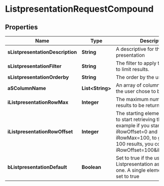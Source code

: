 

# ListpresentationRequestCompound

## Properties

Name | Type | Description | Notes
------------ | ------------- | ------------- | -------------
**sListpresentationDescription** | **String** | A descriptive for the list presentation | 
**sListpresentationFilter** | **String** | The filter to apply to the request to limit results. | 
**sListpresentationOrderby** | **String** | The order by the user chose | 
**aSColumnName** | **List&lt;String&gt;** | An array of column names that the user chose to bee visible | 
**iListpresentationRowMax** | **Integer** | The maximum numbers of results to be returned | 
**iListpresentationRowOffset** | **Integer** | The starting element from where to start retrieving the results. For example if you started at iRowOffset&#x3D;0 and asked for iRowMax&#x3D;100, to get the next 100 results, you could specify iRowOffset&#x3D;100&amp;iRowMax&#x3D;100, | 
**bListpresentationDefault** | **Boolean** | Set to true if the user chose this Listpresentation as the default one. A single element should be set to true | 




